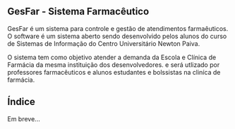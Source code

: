 ## GesFar - Sistema Farmacêutico

GesFar é um sistema para controle e gestão de atendimentos farmaêuticos. O software é um sistema aberto sendo desenvolvido pelos alunos do curso de Sistemas de Informação do Centro Universitário Newton Paiva.

O sistema tem como objetivo atender a demanda da Escola e Clínica de Farmácia da mesma instituição dos desenvolvedores. e será utlizado por professores farmacêuticos e alunos estudantes e bolssistas na cliníca de farmácia.

## Índice

Em breve...

